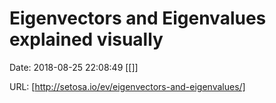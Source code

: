 # Eigenvectors and Eigenvalues explained visually

Date: 2018-08-25 22:08:49
[[]]

URL: [http://setosa.io/ev/eigenvectors-and-eigenvalues/]
